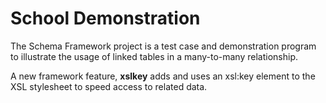# School Demonstration

The Schema Framework project is a test case and demonstration program
to illustrate the usage of linked tables in a many-to-many relationship.

A new framework feature, **xslkey** adds and uses an xsl:key element
to the XSL stylesheet to speed access to related data.